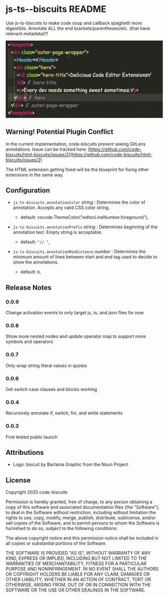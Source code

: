 # js-ts--biscuits README

Use js-ts-biscuits to make code soup and callback spaghetti more digestible. Annotate ALL the end brackets/parentheses/etc. (that have relevant metadata)!!!

![](./example.gif)

## Warning! Potential Plugin Conflict

In the current implementation, code-biscuits prevent seeing GitLens annotations. Issue can be tracked here:
[https://github.com/code-biscuits/html-biscuits/issues/2](https://github.com/code-biscuits/html-biscuits/issues/2)

The HTML extension getting fixed will be the blueprint for fixing other extensions in the same way.

## Configuration

- `js-ts-biscuits.annotationColor` _string_ : Determines the color of annotation. Accepts any valid CSS color string.

  - default: vscode.ThemeColor("editorLineNumber.foreground"),

- `js-ts-biscuits.annotationPrefix` _string_ : Determines beginning of the annotation text. Empty string is acceptable.

  - default: `"// "`,

- `js-ts-biscuits.annotationMinDistance` _number_ : Determines the minimum amount of lines between start and end tag used to decide to show the annotations.
  - default: `0`,

## Release Notes

### 0.0.9

Change activation events to only target js, ts, and json files for now

### 0.0.8

Show more nested nodes and update operator map to support more symbols and operators

### 0.0.7

Only wrap string literal values in quotes

### 0.0.6

Get switch case clauses and blocks working

### 0.0.4

Recursively annotate if, switch, for, and while statements

### 0.0.3

First tested public launch

## Attributions

- Logo: biscuit by Bartama Graphic from the Noun Project

## License

Copyright 2020 code-biscuits

Permission is hereby granted, free of charge, to any person obtaining a copy of this software and associated documentation files (the "Software"), to deal in the Software without restriction, including without limitation the rights to use, copy, modify, merge, publish, distribute, sublicense, and/or sell copies of the Software, and to permit persons to whom the Software is furnished to do so, subject to the following conditions:

The above copyright notice and this permission notice shall be included in all copies or substantial portions of the Software.

THE SOFTWARE IS PROVIDED "AS IS", WITHOUT WARRANTY OF ANY KIND, EXPRESS OR IMPLIED, INCLUDING BUT NOT LIMITED TO THE WARRANTIES OF MERCHANTABILITY, FITNESS FOR A PARTICULAR PURPOSE AND NONINFRINGEMENT. IN NO EVENT SHALL THE AUTHORS OR COPYRIGHT HOLDERS BE LIABLE FOR ANY CLAIM, DAMAGES OR OTHER LIABILITY, WHETHER IN AN ACTION OF CONTRACT, TORT OR OTHERWISE, ARISING FROM, OUT OF OR IN CONNECTION WITH THE SOFTWARE OR THE USE OR OTHER DEALINGS IN THE SOFTWARE.
